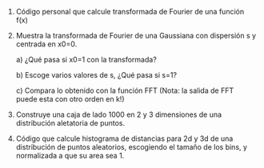 1. Código personal que calcule transformada de Fourier de una función f(x)

2. Muestra la transformada de Fourier de una Gaussiana con dispersión s y centrada en x0=0. 

    a) ¿Qué pasa si x0=1 con la transformada?
  
    b) Escoge varios valores de s, ¿Qué pasa si s=1?
  
    c) Compara lo obtenido con la función FFT (Nota: la salida de FFT puede esta con otro orden en k!)

3. Construye una caja de lado 1000 en 2 y 3 dimensiones de una distribución aletatoria de puntos.

4. Código que calcule histograma de distancias para 2d y 3d de una distribución de puntos aleatorios, 
escogiendo el tamaño de los bins, y normalizada a que su area sea 1.
